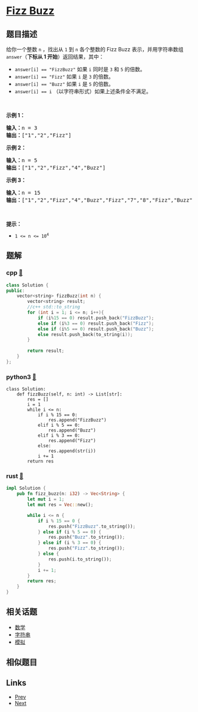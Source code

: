 
# [Fizz Buzz](https://leetcode-cn.com/problems/fizz-buzz)

## 题目描述

<p>给你一个整数 <code>n</code> ，找出从 <code>1</code> 到 <code>n</code> 各个整数的 Fizz Buzz 表示，并用字符串数组 <code>answer</code>（<strong>下标从 1 开始</strong>）返回结果，其中：</p>

<ul>
	<li><code>answer[i] == "FizzBuzz"</code> 如果 <code>i</code> 同时是 <code>3</code> 和 <code>5</code> 的倍数。</li>
	<li><code>answer[i] == "Fizz"</code> 如果 <code>i</code> 是 <code>3</code> 的倍数。</li>
	<li><code>answer[i] == "Buzz"</code> 如果 <code>i</code> 是 <code>5</code> 的倍数。</li>
	<li><code>answer[i] == i</code> （以字符串形式）如果上述条件全不满足。</li>
</ul>

<p>&nbsp;</p>

<p><strong>示例 1：</strong></p>

<pre>
<strong>输入：</strong>n = 3
<strong>输出：</strong>["1","2","Fizz"]
</pre>

<p><strong>示例 2：</strong></p>

<pre>
<strong>输入：</strong>n = 5
<strong>输出：</strong>["1","2","Fizz","4","Buzz"]
</pre>

<p><strong>示例 3：</strong></p>

<pre>
<strong>输入：</strong>n = 15
<strong>输出：</strong>["1","2","Fizz","4","Buzz","Fizz","7","8","Fizz","Buzz","11","Fizz","13","14","FizzBuzz"]</pre>

<p>&nbsp;</p>

<p><strong>提示：</strong></p>

<ul>
	<li><code>1 &lt;= n &lt;= 10<sup>4</sup></code></li>
</ul>


## 题解

### cpp [🔗](fizz-buzz.cpp) 
```cpp
class Solution {
public:
    vector<string> fizzBuzz(int n) {
        vector<string> result;
        //c++ std::to_string
        for (int i = 1; i <= n; i++){
            if (i%15 == 0) result.push_back("FizzBuzz");
            else if (i%3 == 0) result.push_back("Fizz");
            else if (i%5 == 0) result.push_back("Buzz");
            else result.push_back(to_string(i));
        }
        
        return result;
    }
};
```
### python3 [🔗](fizz-buzz.py) 
```python3
class Solution:
    def fizzBuzz(self, n: int) -> List[str]:
        res = []
        i = 1
        while i <= n:
            if i % 15 == 0:
                res.append("FizzBuzz")
            elif i % 5 == 0:
                res.append("Buzz")
            elif i % 3 == 0:
                res.append("Fizz")
            else:
                res.append(str(i))
            i += 1
        return res

```
### rust [🔗](fizz-buzz.rs) 
```rust
impl Solution {
    pub fn fizz_buzz(n: i32) -> Vec<String> {
        let mut i = 1;
        let mut res = Vec::new();

        while i <= n {
            if i % 15 == 0 {
                res.push("FizzBuzz".to_string());
            } else if (i % 5 == 0) {
                res.push("Buzz".to_string());
            } else if (i % 3 == 0) {
                res.push("Fizz".to_string());
            } else {
                res.push(i.to_string());
            }
            i += 1;
        }
        return res;
    }
}
```


## 相关话题

- [数学](../../tags/math.md) 
- [字符串](../../tags/string.md) 
- [模拟](../../tags/simulation.md) 


## 相似题目



## Links

- [Prev](../longest-palindrome/README.md) 
- [Next](../add-strings/README.md) 


